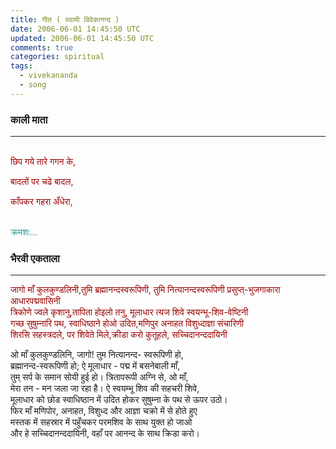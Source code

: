 ```yaml
---
title: गीत ( स्वामी विवेकानन्द )
date: 2006-06-01 14:45:50 UTC
updated: 2006-06-01 14:45:50 UTC
comments: true
categories: spiritual
tags:
  - vivekananda
  - song
---
```


<h3>काली माता</h3><hr/> 
<p align="left"><br /><span style="color:#990000;">छिप गये तारे गगन के,</span></p><p align="left"><span style="color:#990000;">बादलों पर चढे बादल,</span></p><p align="left"><span style="color:#990000;">काँपकर गहरा अँधेरा,</span></p><p align="left"><br /><span style="color:#339999;">क्रमशः...</span></p>

<h3>भैरवी एकताला</h3>
<hr/>
<span style="color:#990000;">जागो माँ कुलकुण्डलिनी,तुमि ब्रह्मानन्दस्वरूपिणी, तुमि नित्यानन्दस्वरूपिणी प्रसुप्त्-भुजगाकारा आधारपद्मवासिनी<br />त्रिकोणे ज्वले कृशानु,तापिता होइलो तनु, मूलाधार त्यज शिवे स्वयन्भू-शिव-वेष्टिनी<br />गच्छ सुषुम्नारि पथ, स्वाधिष्ठाने होओ उदित,मणिपुर अनाहत विशुध्दाज्ञा संचारिणी<br />शिरसि सहस्त्रदले, पर शिवेते मिले,क्रीडा करो कुतूहले, सच्चिदानन्ददायिनी </span>

ओ माँ कुलकुण्डलिनि, जागो! तुम नित्यानन्द- स्वरूपिणी हो,<br />ब्रह्मानन्द-स्वरूपिणी हो; ऐ मूलाधार - पद्म में बसनेबाली माँ,<br />तुम् सर्प के समान सोयी हुई हो। त्रितापरूपी अग्नि से, ओ माँ,<br />मेरा तन - मन जला जा रहा है। ऐ स्वयम्भू शिव की सहचरी शिवे,<br />मूलाधार को छोड स्वाधिष्ठान में उदित होकर सुषुम्ना के पथ से ऊपर उठो।<br />फिर माँ मणिपोर, अनाहत, विशुध्द और आज्ञा चक्रो में से होते हुए<br />मस्तक में सहस्रार में पहुँचकर परमशिव के साथ युक्त हो जाओ <br/> और हे सच्चिदानन्ददायिनी, वहाँ पर आनन्द के साथ क्रिडा करो।
